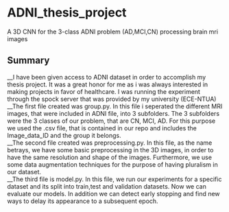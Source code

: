 # ADNI_thesis_project
A 3D CNN for the 3-class ADNI problem (AD,MCI,CN) processing brain mri images

## Summary
__I have been given access to ADNI dataset in order to accomplish my thesis project. It was a great honor for me as i was always interested in making projects in favor of healthcare. I was running the experiment through the spock server that was provided by my university (ECE-NTUA) <br />
__The first file created was group.py. In this file i seperated the different MRI images, that were included in ADNI file, into 3 subfolders. The 3 subfolders were the 3 classes of our problem, that are CN, MCI, AD. For this purpose we used the .csv file, that is contained in our repo and includes the Image_data_ID and the group it belongs. <br />
__The second file created was preprocessing.py. In this file, as the name betrays, we have some basic preprocessing in the 3D images, in order to have the same resolution and shape of the images. Furthermore, we use some data augmentation techniques for the purpose of having pluralism in our dataset. <br />
__The third file is model.py. In this file, we run our experiments for a specific dataset and its split into train,test and validation datasets. Now we can evaluate our models. In addition we can detect early stopping and find new ways to delay its appearance to a subsequent epoch.
